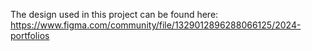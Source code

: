 The design used in this project can be found here: https://www.figma.com/community/file/1329012896288066125/2024-portfolios
